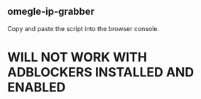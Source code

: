 ## omegle-ip-grabber

Copy and paste the script into the browser console.

# WILL NOT WORK WITH ADBLOCKERS INSTALLED AND ENABLED

